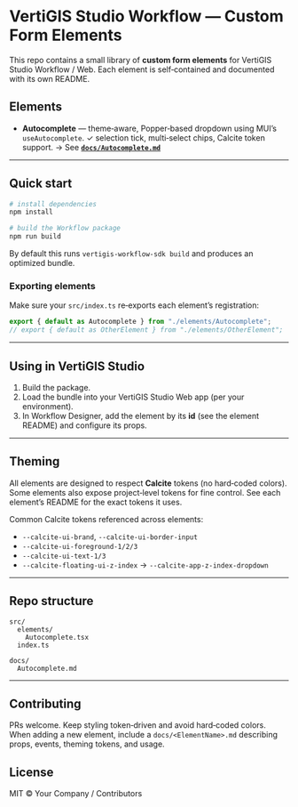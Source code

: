# VertiGIS Studio Workflow — Custom Form Elements

This repo contains a small library of **custom form elements** for VertiGIS Studio Workflow / Web. Each element is self‑contained and documented with its own README.

## Elements

* **Autocomplete** — theme‑aware, Popper‑based dropdown using MUI’s `useAutocomplete`. ✓ selection tick, multi‑select chips, Calcite token support.
  → See **[`docs/Autocomplete.md`](./docs/Autocomplete.md)**


---

## Quick start

```bash
# install dependencies
npm install

# build the Workflow package
npm run build
```

By default this runs `vertigis-workflow-sdk build` and produces an optimized bundle.

### Exporting elements

Make sure your `src/index.ts` re‑exports each element’s registration:

```ts
export { default as Autocomplete } from "./elements/Autocomplete";
// export { default as OtherElement } from "./elements/OtherElement";
```

---

## Using in VertiGIS Studio

1. Build the package.
2. Load the bundle into your VertiGIS Studio Web app (per your environment).
3. In Workflow Designer, add the element by its **id** (see the element README) and configure its props.

---

## Theming

All elements are designed to respect **Calcite** tokens (no hard‑coded colors). Some elements also expose project‑level tokens for fine control. See each element’s README for the exact tokens it uses.

Common Calcite tokens referenced across elements:

* `--calcite-ui-brand`, `--calcite-ui-border-input`
* `--calcite-ui-foreground-1/2/3`
* `--calcite-ui-text-1/3`
* `--calcite-floating-ui-z-index` → `--calcite-app-z-index-dropdown`

---

## Repo structure

```
src/
  elements/
    Autocomplete.tsx
  index.ts

docs/
  Autocomplete.md
```

---

## Contributing

PRs welcome. Keep styling token‑driven and avoid hard‑coded colors. When adding a new element, include a `docs/<ElementName>.md` describing props, events, theming tokens, and usage.

## License

MIT © Your Company / Contributors

